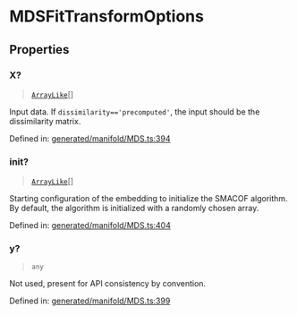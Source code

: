 # MDSFitTransformOptions

## Properties

### X?

> [`ArrayLike`](../types/ArrayLike.md)[]

Input data. If `dissimilarity=='precomputed'`, the input should be the dissimilarity matrix.

Defined in:  [generated/manifold/MDS.ts:394](https://github.com/transitive-bullshit/scikit-learn-ts/blob/122b3c0/packages/sklearn/src/generated/manifold/MDS.ts#L394)

### init?

> [`ArrayLike`](../types/ArrayLike.md)[]

Starting configuration of the embedding to initialize the SMACOF algorithm. By default, the algorithm is initialized with a randomly chosen array.

Defined in:  [generated/manifold/MDS.ts:404](https://github.com/transitive-bullshit/scikit-learn-ts/blob/122b3c0/packages/sklearn/src/generated/manifold/MDS.ts#L404)

### y?

> `any`

Not used, present for API consistency by convention.

Defined in:  [generated/manifold/MDS.ts:399](https://github.com/transitive-bullshit/scikit-learn-ts/blob/122b3c0/packages/sklearn/src/generated/manifold/MDS.ts#L399)
